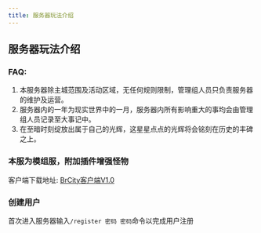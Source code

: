 ```yaml
---
title: 服务器玩法介绍
---
```

## 服务器玩法介绍

### FAQ:
1. 本服务器除主城范围及活动区域，无任何规则限制，管理组人员只负责服务器的维护及运营。
2. 服务器内的一年为现实世界中的一月，服务器内所有影响重大的事均会由管理组人员记录至大事记中。
3. 在至暗时刻绽放出属于自己的光辉，这星星点点的光辉将会铭刻在历史的丰碑之上。

### 本服为模组服，附加插件增强怪物

客户端下载地址: [BrCity客户端V1.0](https://)

### 创建用户
首次进入服务器输入`/register 密码 密码`命令以完成用户注册




